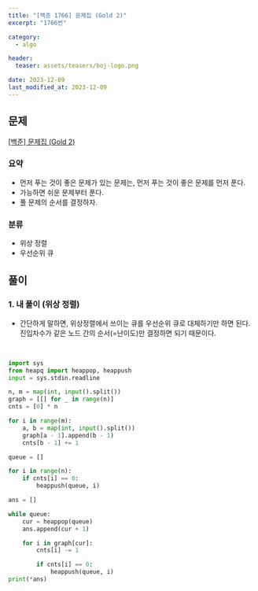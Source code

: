 ```yaml
---
title: "[백준 1766] 문제집 (Gold 2)"
excerpt: "1766번"

category:
  - algo

header:
  teaser: assets/teasers/boj-logo.png

date: 2023-12-09
last_modified_at: 2023-12-09
---
```


## 문제

[[백준] 문제집 (Gold 2)](https://www.acmicpc.net/problem/1766)

### 요약

- 먼저 푸는 것이 좋은 문제가 있는 문제는, 먼저 푸는 것이 좋은 문제를 먼저 푼다.
- 가능하면 쉬운 문제부터 푼다.
- 풀 문제의 순서를 결정하자.

### 분류

- 위상 정렬
- 우선순위 큐

## 풀이

### 1. 내 풀이 (위상 정렬)

- 간단하게 말하면, 위상정렬에서 쓰이는 큐를 우선순위 큐로 대체하기만 하면 된다. 진입차수가 같은 노드 간의 순서(=난이도)만 결정하면 되기 때문이다.

<br>

```python
import sys
from heapq import heappop, heappush
input = sys.stdin.readline

n, m = map(int, input().split())
graph = [[] for _ in range(n)]
cnts = [0] * n

for i in range(m):
    a, b = map(int, input().split())
    graph[a - 1].append(b - 1)
    cnts[b - 1] += 1

queue = []

for i in range(n):
    if cnts[i] == 0:
        heappush(queue, i)

ans = []

while queue:
    cur = heappop(queue)
    ans.append(cur + 1)

    for i in graph[cur]:
        cnts[i] -= 1

        if cnts[i] == 0:
            heappush(queue, i)
print(*ans)


```
